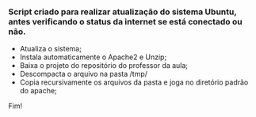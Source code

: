 ### Script criado para realizar atualização do sistema Ubuntu, antes verificando o status da internet se está conectado ou não.

- Atualiza o sistema;
- Instala automaticamente o Apache2 e Unzip;
- Baixa o projeto do repositório do professor da aula;
- Descompacta o arquivo na pasta /tmp/
- Copia recursivamente os arquivos da pasta e joga no diretório padrão do apache;

Fim!
